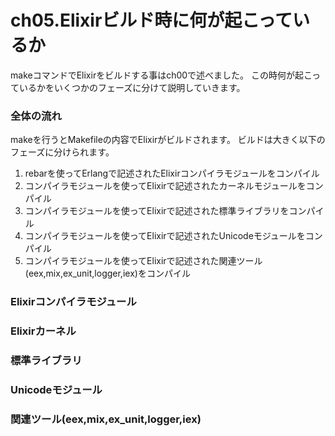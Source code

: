 ch05.Elixirビルド時に何が起こっているか
=======================================

makeコマンドでElixirをビルドする事はch00で述べました。 この時何が起こっているかをいくつかのフェーズに分けて説明していきます。

### 全体の流れ

makeを行うとMakefileの内容でElixirがビルドされます。 ビルドは大きく以下のフェーズに分けられます。

1. rebarを使ってErlangで記述されたElixirコンパイラモジュールをコンパイル
2. コンパイラモジュールを使ってElixirで記述されたカーネルモジュールをコンパイル
3. コンパイラモジュールを使ってElixirで記述された標準ライブラリをコンパイル
4. コンパイラモジュールを使ってElixirで記述されたUnicodeモジュールをコンパイル
5. コンパイラモジュールを使ってElixirで記述された関連ツール(eex,mix,ex_unit,logger,iex)をコンパイル

### Elixirコンパイラモジュール

### Elixirカーネル

### 標準ライブラリ

### Unicodeモジュール

### 関連ツール(eex,mix,ex_unit,logger,iex)
